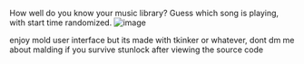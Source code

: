 How well do you know your music library? Guess which song is playing, with start time randomized.
![image](https://user-images.githubusercontent.com/76593873/199737006-eb749580-abeb-49db-8e66-acff55615eff.png)

enjoy mold user interface but its made with tkinker or whatever, dont dm me about malding if you survive stunlock after viewing the source code
